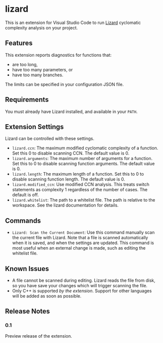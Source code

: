 # lizard

This is an extension for Visual Studio Code to run
[Lizard](https://github.com/terryyin/lizard) cyclomatic complexity analysis on
your project.

## Features

This extension reports diagnostics for functions that:

* are too long,
* have too many parameters, or
* have too many branches.

The limits can be specified in your configuration JSON file.

## Requirements

You must already have Lizard installed, and available in your `PATH`.

## Extension Settings

Lizard can be controlled with these settings.

* `lizard.ccn`: The maximum modified cyclomatic complexity of a function. Set
  this 0 to disable scanning CCN. The default value is 0.
* `lizard.arguments`: The maximum number of arguments for a function. Set this
  to 0 to disable scanning function arguments. The default value is 0.
* `lizard.length`: The maximum length of a function. Set this to 0 to disable
  scanning function length. The default value is 0.
* `lizard.modified_ccn`: Use modified CCN analysis. This treats switch
  statements as complexity 1 regardless of the number of cases. The default is
  off.
* `lizard.whitelist`: The path to a whitelist file. The path is relative to the
  workspace. See the lizard documentation for details.

## Commands

* `Lizard: Scan the Current Document`: Use this command manually scan the
  current file with Lizard. Note that a file is scanned automatically when it is
  saved, and when the settings are updated. This command is most useful when an
  external change is made, such as editing the whitelist file.

## Known Issues

* A file cannot be scanned during editing. Lizard reads the file from disk, so
  you have save your changes which will trigger scanning the file.
* Only C++ is supported *by the extension*. Support for other languages will be
  added as soon as possible.

## Release Notes

### 0.1

Preview release of the extension.
